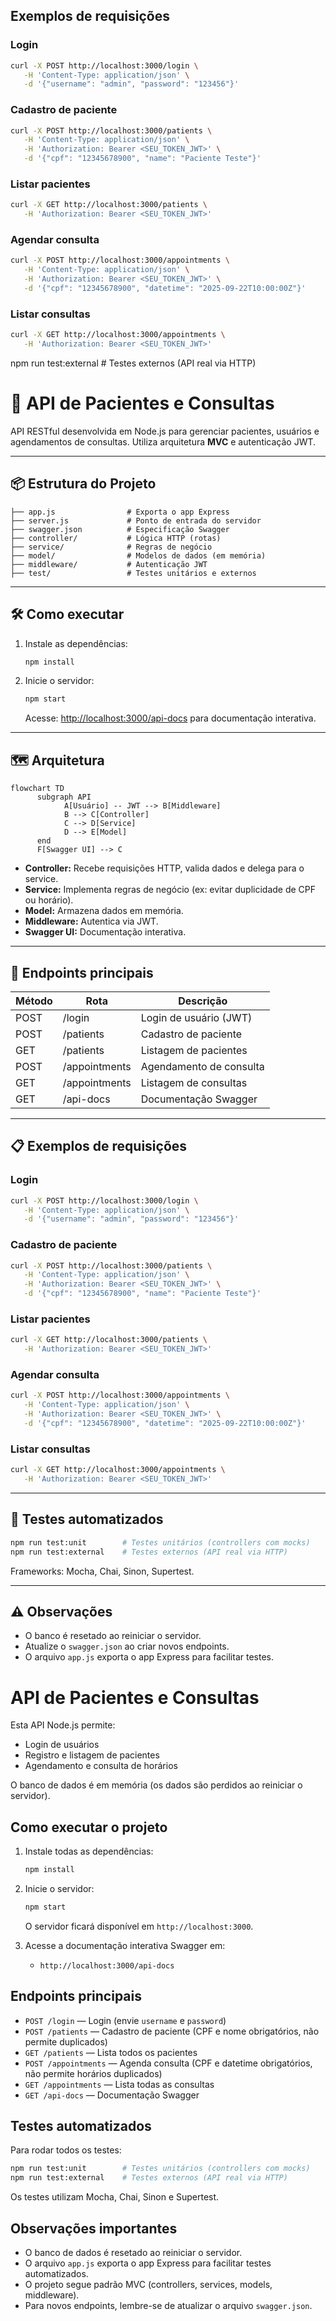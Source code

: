 ## Exemplos de requisições

### Login
```bash
curl -X POST http://localhost:3000/login \
   -H 'Content-Type: application/json' \
   -d '{"username": "admin", "password": "123456"}'
```

### Cadastro de paciente
```bash
curl -X POST http://localhost:3000/patients \
   -H 'Content-Type: application/json' \
   -H 'Authorization: Bearer <SEU_TOKEN_JWT>' \
   -d '{"cpf": "12345678900", "name": "Paciente Teste"}'
```

### Listar pacientes
```bash
curl -X GET http://localhost:3000/patients \
   -H 'Authorization: Bearer <SEU_TOKEN_JWT>'
```

### Agendar consulta
```bash
curl -X POST http://localhost:3000/appointments \
   -H 'Content-Type: application/json' \
   -H 'Authorization: Bearer <SEU_TOKEN_JWT>' \
   -d '{"cpf": "12345678900", "datetime": "2025-09-22T10:00:00Z"}'
```

### Listar consultas
```bash
curl -X GET http://localhost:3000/appointments \
   -H 'Authorization: Bearer <SEU_TOKEN_JWT>'
```
npm run test:external    # Testes externos (API real via HTTP)

# 🏥 API de Pacientes e Consultas

API RESTful desenvolvida em Node.js para gerenciar pacientes, usuários e agendamentos de consultas. Utiliza arquitetura **MVC** e autenticação JWT.

---

## 📦 Estrutura do Projeto

```
├── app.js                # Exporta o app Express
├── server.js             # Ponto de entrada do servidor
├── swagger.json          # Especificação Swagger
├── controller/           # Lógica HTTP (rotas)
├── service/              # Regras de negócio
├── model/                # Modelos de dados (em memória)
├── middleware/           # Autenticação JWT
├── test/                 # Testes unitários e externos
```

---

## 🛠️ Como executar

1. Instale as dependências:
    ```bash
    npm install
    ```
2. Inicie o servidor:
    ```bash
    npm start
    ```
    Acesse: [http://localhost:3000/api-docs](http://localhost:3000/api-docs) para documentação interativa.

---

## 🗺️ Arquitetura

```mermaid
flowchart TD
      subgraph API
            A[Usuário] -- JWT --> B[Middleware]
            B --> C[Controller]
            C --> D[Service]
            D --> E[Model]
      end
      F[Swagger UI] --> C
```

- **Controller:** Recebe requisições HTTP, valida dados e delega para o service.
- **Service:** Implementa regras de negócio (ex: evitar duplicidade de CPF ou horário).
- **Model:** Armazena dados em memória.
- **Middleware:** Autentica via JWT.
- **Swagger UI:** Documentação interativa.

---

## 🚀 Endpoints principais

| Método | Rota             | Descrição                                 |
|--------|------------------|-------------------------------------------|
| POST   | /login           | Login de usuário (JWT)                    |
| POST   | /patients        | Cadastro de paciente                      |
| GET    | /patients        | Listagem de pacientes                     |
| POST   | /appointments    | Agendamento de consulta                   |
| GET    | /appointments    | Listagem de consultas                     |
| GET    | /api-docs        | Documentação Swagger                      |

---

## 📋 Exemplos de requisições

### Login
```bash
curl -X POST http://localhost:3000/login \
   -H 'Content-Type: application/json' \
   -d '{"username": "admin", "password": "123456"}'
```

### Cadastro de paciente
```bash
curl -X POST http://localhost:3000/patients \
   -H 'Content-Type: application/json' \
   -H 'Authorization: Bearer <SEU_TOKEN_JWT>' \
   -d '{"cpf": "12345678900", "name": "Paciente Teste"}'
```

### Listar pacientes
```bash
curl -X GET http://localhost:3000/patients \
   -H 'Authorization: Bearer <SEU_TOKEN_JWT>'
```

### Agendar consulta
```bash
curl -X POST http://localhost:3000/appointments \
   -H 'Content-Type: application/json' \
   -H 'Authorization: Bearer <SEU_TOKEN_JWT>' \
   -d '{"cpf": "12345678900", "datetime": "2025-09-22T10:00:00Z"}'
```

### Listar consultas
```bash
curl -X GET http://localhost:3000/appointments \
   -H 'Authorization: Bearer <SEU_TOKEN_JWT>'
```

---

## 🧪 Testes automatizados

```bash
npm run test:unit        # Testes unitários (controllers com mocks)
npm run test:external    # Testes externos (API real via HTTP)
```
Frameworks: Mocha, Chai, Sinon, Supertest.

---

## ⚠️ Observações
- O banco é resetado ao reiniciar o servidor.
- Atualize o `swagger.json` ao criar novos endpoints.
- O arquivo `app.js` exporta o app Express para facilitar testes.
# API de Pacientes e Consultas

Esta API Node.js permite:
- Login de usuários
- Registro e listagem de pacientes
- Agendamento e consulta de horários

O banco de dados é em memória (os dados são perdidos ao reiniciar o servidor).

## Como executar o projeto

1. Instale todas as dependências:
   ```bash
   npm install
   ```

2. Inicie o servidor:
   ```bash
   npm start
   ```
   O servidor ficará disponível em `http://localhost:3000`.

3. Acesse a documentação interativa Swagger em:
   - `http://localhost:3000/api-docs`

## Endpoints principais

- `POST /login` — Login (envie `username` e `password`)
- `POST /patients` — Cadastro de paciente (CPF e nome obrigatórios, não permite duplicados)
- `GET /patients` — Lista todos os pacientes
- `POST /appointments` — Agenda consulta (CPF e datetime obrigatórios, não permite horários duplicados)
- `GET /appointments` — Lista todas as consultas
- `GET /api-docs` — Documentação Swagger

## Testes automatizados

Para rodar todos os testes:
```bash
npm run test:unit        # Testes unitários (controllers com mocks)
npm run test:external    # Testes externos (API real via HTTP)
```
Os testes utilizam Mocha, Chai, Sinon e Supertest.

## Observações importantes
- O banco de dados é resetado ao reiniciar o servidor.
- O arquivo `app.js` exporta o app Express para facilitar testes automatizados.
- O projeto segue padrão MVC (controllers, services, models, middleware).
- Para novos endpoints, lembre-se de atualizar o arquivo `swagger.json`.
